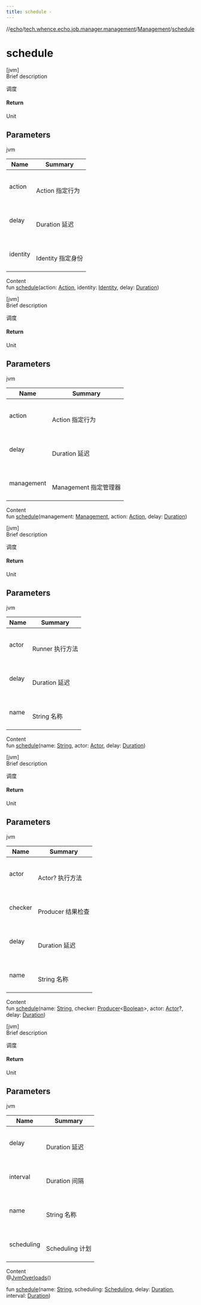 ```yaml
---
title: schedule -
---
```

//[echo](../../index.md)/[tech.whence.echo.job.manager.management](../index.md)/[Management](index.md)/[schedule](schedule.md)



# schedule  
[jvm]  
Brief description  


调度



#### Return  


Unit



## Parameters  
  
jvm  
  
|  Name|  Summary| 
|---|---|
| action| <br><br>Action 指定行为<br><br>
| delay| <br><br>Duration 延迟<br><br>
| identity| <br><br>Identity 指定身份<br><br>
  
  
Content  
fun [schedule](schedule.md)(action: [Action](../-action/index.md), identity: [Identity](../-identity/index.md), delay: [Duration](https://docs.oracle.com/javase/8/docs/api/java/time/Duration.html))  


[jvm]  
Brief description  


调度



#### Return  


Unit



## Parameters  
  
jvm  
  
|  Name|  Summary| 
|---|---|
| action| <br><br>Action 指定行为<br><br>
| delay| <br><br>Duration 延迟<br><br>
| management| <br><br>Management 指定管理器<br><br>
  
  
Content  
fun [schedule](schedule.md)(management: [Management](index.md), action: [Action](../-action/index.md), delay: [Duration](https://docs.oracle.com/javase/8/docs/api/java/time/Duration.html))  


[jvm]  
Brief description  


调度



#### Return  


Unit



## Parameters  
  
jvm  
  
|  Name|  Summary| 
|---|---|
| actor| <br><br>Runner 执行方法<br><br>
| delay| <br><br>Duration 延迟<br><br>
| name| <br><br>String 名称<br><br>
  
  
Content  
fun [schedule](schedule.md)(name: [String](https://kotlinlang.org/api/latest/jvm/stdlib/kotlin/-string/index.html), actor: [Actor](../-actor/index.md), delay: [Duration](https://docs.oracle.com/javase/8/docs/api/java/time/Duration.html))  


[jvm]  
Brief description  


调度



#### Return  


Unit



## Parameters  
  
jvm  
  
|  Name|  Summary| 
|---|---|
| actor| <br><br>Actor? 执行方法<br><br>
| checker| <br><br>Producer<Boolean> 结果检查<br><br>
| delay| <br><br>Duration 延迟<br><br>
| name| <br><br>String 名称<br><br>
  
  
Content  
fun [schedule](schedule.md)(name: [String](https://kotlinlang.org/api/latest/jvm/stdlib/kotlin/-string/index.html), checker: [Producer](../../tech.whence.echo.function/-producer/index.md)<[Boolean](https://kotlinlang.org/api/latest/jvm/stdlib/kotlin/-boolean/index.html)>, actor: [Actor](../-actor/index.md)?, delay: [Duration](https://docs.oracle.com/javase/8/docs/api/java/time/Duration.html))  


[jvm]  
Brief description  


调度



#### Return  


Unit



## Parameters  
  
jvm  
  
|  Name|  Summary| 
|---|---|
| delay| <br><br>Duration 延迟<br><br>
| interval| <br><br>Duration 间隔<br><br>
| name| <br><br>String 名称<br><br>
| scheduling| <br><br>Scheduling 计划<br><br>
  
  
Content  
@[JvmOverloads](https://kotlinlang.org/api/latest/jvm/stdlib/kotlin.jvm/-jvm-overloads/index.html)()  
  
fun [schedule](schedule.md)(name: [String](https://kotlinlang.org/api/latest/jvm/stdlib/kotlin/-string/index.html), scheduling: [Scheduling](../-scheduling/index.md), delay: [Duration](https://docs.oracle.com/javase/8/docs/api/java/time/Duration.html), interval: [Duration](https://docs.oracle.com/javase/8/docs/api/java/time/Duration.html))  



